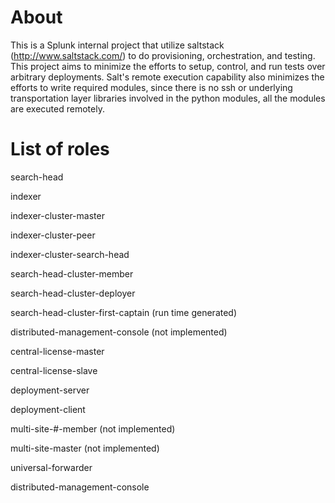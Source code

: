 # About

This is a Splunk internal project that utilize saltstack 
(http://www.saltstack.com/)  to do provisioning, orchestration, and testing. 
This project aims to minimize the efforts to setup, control, and run tests over 
arbitrary deployments. Salt's remote execution capability also minimizes the 
efforts to write required modules, since there is no ssh or underlying 
transportation layer libraries involved in the python modules, all the modules 
are executed remotely.

# List of roles

search-head

indexer

indexer-cluster-master

indexer-cluster-peer

indexer-cluster-search-head

search-head-cluster-member

search-head-cluster-deployer

search-head-cluster-first-captain (run time generated)

distributed-management-console (not implemented)

central-license-master

central-license-slave

deployment-server

deployment-client

multi-site-#-member (not implemented)

multi-site-master (not implemented)

universal-forwarder

distributed-management-console